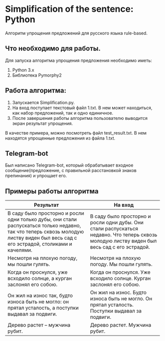 # Simplification of the sentence: Python

Алгоритм упрощения предложений для русского языка rule-based.

## Что необходимо для работы.

Для запуска алгоритма упрощения предложения необходимо иметь:
  1. Python 3.x
  2. Библиотека Pymorphy2
  
 ## Работа алгоритма:
 1. Запускается Simplification.py.
 2. На вход поступает текстовый файл 1.txt. В нем может находиться, как набор предложений, так и одно единичное.
 3. После завершения работы алгоритма пользователю выводится экран результат упрощения.
 
 В качестве примера, можно посмотреть файл test_result.txt. В нем находятся упрощенные предложения из файла 1.txt.
 
 
 
 ## Telegram-bot
 
 Был написано Telegram-bot, который обрабатывает входное сообщение(предложение, с правильной расстановкой знаков препинания) и упрощает его.
 
 
 ## Примеры работы алгоритма
 
|    Результат    | На вход | 
| --------- 	    | --- 	 | 
|В саду было просторно и росли одни только дубы, они стали распускаться только недавно, так что теперь сквозь молодую листву виден был весь сад с его эстрадой, столиками и качелями.  |  В саду было просторно и росли одни дубы. Они стали распускаться недавно. Что теперь сквозь молодую листву виден был весь сад с его эстрадой. 	 |  	 
| Несмотря на плохую погоду, мы пошли гулять.  | Несмотря на плохую погоду. Мы пошли гулять.  |  
| Когда он проснулся, уже всходило солнце, а курган заслонял его собою.  | Когда он проснулся. Уже всходило солнце. Курган заслонял его собою. |     
|Он жил на износ так, будто износа быть не могло: он прятал усталость, а поступки выдавал за подвиги.                 |Он жил на износ. Будто износа быть не могло. Он прятал усталость. Поступки выдавал за подвиги.   	     | 
|Дерево растет – мужчина рубит.    |  Дерево растет. Мужчина рубит. |
   



